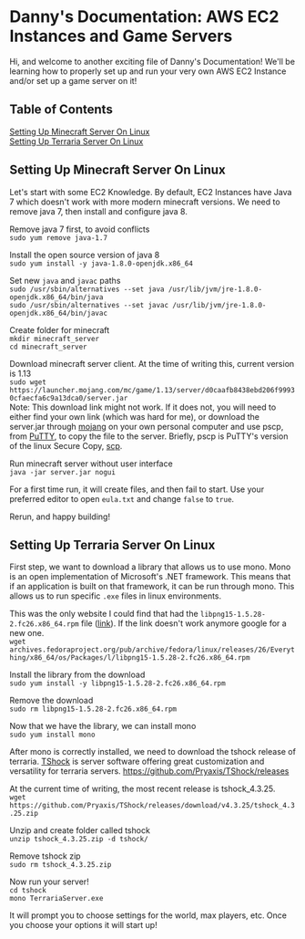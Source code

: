 # Danny's Documentation: AWS EC2 Instances and Game Servers
Hi, and welcome to another exciting file of Danny's Documentation! We'll be learning how to properly set up and run your very own AWS EC2 Instance and/or set up a game server on it!

## Table of Contents
[Setting Up Minecraft Server On Linux](#setting-up-minecraft-server-on-linux)  
[Setting Up Terraria Server On Linux](#setting-up-terraria-server-on-linux)

## Setting Up Minecraft Server On Linux
Let's start with some EC2 Knowledge. By default, EC2 Instances have Java 7 which doesn't work with more modern minecraft versions. We need to remove java 7, then install and configure java 8.

Remove java 7 first, to avoid conflicts  
`sudo yum remove java-1.7`

Install the open source version of java 8  
`sudo yum install -y java-1.8.0-openjdk.x86_64`

Set new `java` and `javac` paths  
`sudo /usr/sbin/alternatives --set java /usr/lib/jvm/jre-1.8.0-openjdk.x86_64/bin/java`  
`sudo /usr/sbin/alternatives --set javac /usr/lib/jvm/jre-1.8.0-openjdk.x86_64/bin/javac`

Create folder for minecraft  
`mkdir minecraft_server`  
`cd minecraft_server`

Download minecraft server client. At the time of writing this, current version is 1.13  
`sudo wget https://launcher.mojang.com/mc/game/1.13/server/d0caafb8438ebd206f99930cfaecfa6c9a13dca0/server.jar`  
Note: This download link might not work. If it does not, you will need to either find your own link (which was hard for me), or download the server.jar through [mojang](https://minecraft.net/en-us/download/server) on your own personal computer and use pscp, from [PuTTY](https://www.putty.org/), to copy the file to the server. Briefly, pscp is PuTTY's version of the linux Secure Copy, [scp](https://en.wikipedia.org/wiki/Secure_copy).

Run minecraft server without user interface  
`java -jar server.jar nogui`

For a first time run, it will create files, and then fail to start. Use your preferred editor to open `eula.txt` and change `false` to `true`.

Rerun, and happy building!

## Setting Up Terraria Server On Linux
First step, we want to download a library that allows us to use mono.
Mono is an open implementation of Microsoft's .NET framework. This means that if an application is built on that framework, it can be run through mono. This allows us to run specific `.exe` files in linux environments.

This was the only website I could find that had the `libpng15-1.5.28-2.fc26.x86_64.rpm` file ([link](archives.fedoraproject.org/pub/archive/fedora/linux/releases/26/Everything/x86_64/os/Packages/l/libpng15-1.5.28-2.fc26.x86_64.rpm)). If the link doesn't work anymore google for a new one.  
`wget archives.fedoraproject.org/pub/archive/fedora/linux/releases/26/Everything/x86_64/os/Packages/l/libpng15-1.5.28-2.fc26.x86_64.rpm`

Install the library from the download  
`sudo yum install -y libpng15-1.5.28-2.fc26.x86_64.rpm`

Remove the download  
`sudo rm libpng15-1.5.28-2.fc26.x86_64.rpm`

Now that we have the library,  we can install mono  
`sudo yum install mono`

After mono is correctly installed, we need to download the tshock release of terraria. [TShock](https://github.com/Pryaxis/TShock) is server software offering great customization and versatility for terraria servers.
https://github.com/Pryaxis/TShock/releases

At the current time of writing, the most recent release is tshock_4.3.25.  
`wget https://github.com/Pryaxis/TShock/releases/download/v4.3.25/tshock_4.3.25.zip`  

Unzip and create folder called tshock  
`unzip tshock_4.3.25.zip -d tshock/`

Remove tshock zip  
`sudo rm tshock_4.3.25.zip`

Now run your server!  
`cd tshock`  
`mono TerrariaServer.exe`

It will prompt you to choose settings for the world, max players, etc. Once you choose your options it will start up!
